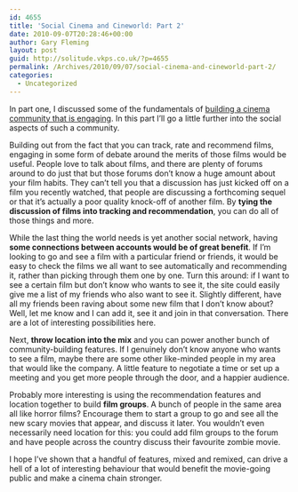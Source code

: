 ```yaml
---
id: 4655
title: 'Social Cinema and Cineworld: Part 2'
date: 2010-09-07T20:28:46+00:00
author: Gary Fleming
layout: post
guid: http://solitude.vkps.co.uk/?p=4655
permalink: /Archives/2010/09/07/social-cinema-and-cineworld-part-2/
categories:
  - Uncategorized
---
```

In part one, I discussed some of the fundamentals of [building a cinema community that is engaging](/Archives/2010/09/05/social-cinema-and-cineworld-part-1/). In this part I&#8217;ll go a little further into the social aspects of such a community.

Building out from the fact that you can track, rate and recommend films, engaging in some form of debate around the merits of those films would be useful. People love to talk about films, and there are plenty of forums around to do just that but those forums don&#8217;t know a huge amount about your film habits. They can&#8217;t tell you that a discussion has just kicked off on a film you recently watched, that people are discussing a forthcoming sequel or that it&#8217;s actually a poor quality knock-off of another film. By **tying the discussion of films into tracking and recommendation**, you can do all of those things and more.

While the last thing the world needs is yet another social network, having **some connections between accounts would be of great benefit**. If I&#8217;m looking to go and see a film with a particular friend or friends, it would be easy to check the films we all want to see automatically and recommending it, rather than picking through them one by one. Turn this around: if I want to see a certain film but don&#8217;t know who wants to see it, the site could easily give me a list of my friends who also want to see it. Slightly different, have all my friends been raving about some new film that I don&#8217;t know about? Well, let me know and I can add it, see it and join in that conversation. There are a lot of interesting possibilities here.

Next, **throw location into the mix** and you can power another bunch of community-building features. If I genuinely don&#8217;t know anyone who wants to see a film, maybe there are some other like-minded people in my area that would like the company. A little feature to negotiate a time or set up a meeting and you get more people through the door, and a happier audience.

Probably more interesting is using the recommendation features and location together to build **film groups**. A bunch of people in the same area all like horror films? Encourage them to start a group to go and see all the new scary movies that appear, and discuss it later. You wouldn&#8217;t even necessarily need location for this: you could add film groups to the forum and have people across the country discuss their favourite zombie movie.

I hope I&#8217;ve shown that a handful of features, mixed and remixed, can drive a hell of a lot of interesting behaviour that would benefit the movie-going public and make a cinema chain stronger.